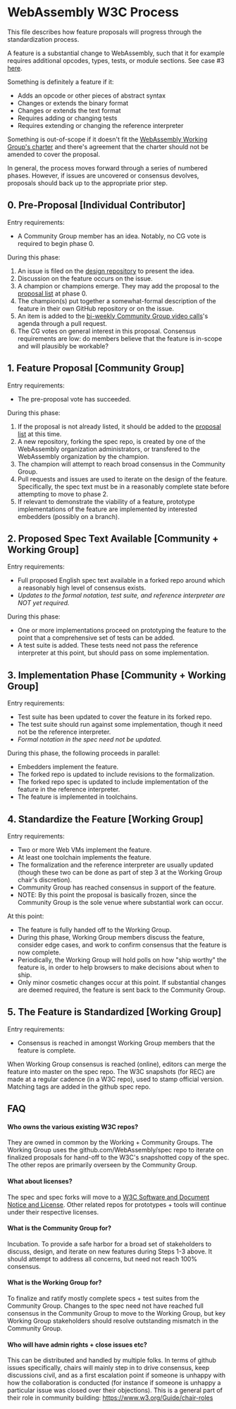 # WebAssembly W3C Process

This file describes how feature proposals will progress through
the standardization process.

A feature is a substantial change to WebAssembly, such that it for example
requires additional opcodes, types, tests, or module sections.
See case #3 [here](consensus.md).

Something is definitely a feature if it:

  * Adds an opcode or other pieces of abstract syntax
  * Changes or extends the binary format
  * Changes or extends the text format
  * Requires adding or changing tests
  * Requires extending or changing the reference interpreter

Something is out-of-scope if it doesn't fit the [WebAssembly Working Group's charter](https://www.w3.org/2017/08/wasm-charter) and there's agreement that the charter should not be amended to cover the proposal.

In general, the process moves forward through a series of numbered phases.
However, if issues are uncovered or consensus devolves,
proposals should back up to the appropriate prior step.

## 0. Pre-Proposal [Individual Contributor]

Entry requirements:

  * A Community Group member has an idea. Notably, no CG vote is required to begin phase 0.

During this phase:

  1. An issue is filed on the [design repository](https://github.com/WebAssembly/design/issues) to present the idea.
  1. Discussion on the feature occurs on the issue.
  1. A champion or champions emerge. They may add the proposal to the [proposal list](https://github.com/WebAssembly/proposals/blob/master/README.md) at phase 0.
  1. The champion(s) put together a somewhat-formal description of the feature in their own GitHub repository or on the issue.
  1. An item is added to the [bi-weekly Community Group video calls](https://github.com/WebAssembly/meetings/)'s agenda through a pull request.
  1. The CG votes on general interest in this proposal. Consensus requirements are low: do members believe that the feature is in-scope and will plausibly be workable?

## 1. Feature Proposal [Community Group]

Entry requirements:

  * The pre-proposal vote has succeeded.

During this phase:

  1. If the proposal is not already listed, it should be added to the [proposal list](https://github.com/WebAssembly/proposals/blob/master/README.md) at this time.
  1. A new repository, forking the spec repo, is created by one of the WebAssembly organization administrators, or transfered to the WebAssembly organization by the champion.
  1. The champion will attempt to reach broad consensus in the Community Group.
  1. Pull requests and issues are used to iterate on the design of the feature. Specifically, the spec text must be in a reasonably complete state before attempting to move to phase 2.
  1. If relevant to demonstrate the viability of a feature, prototype implementations of the feature are implemented by interested embedders (possibly on a branch).

## 2. Proposed Spec Text Available [Community + Working Group]

Entry requirements:

   * Full proposed English spec text available in a forked repo around which a reasonably high level of consensus exists.
   * *Updates to the formal notation, test suite, and reference interpreter are NOT yet required.*

During this phase:

   * One or more implementations proceed on prototyping the feature to the point that a comprehensive set of tests can be added.
   * A test suite is added. These tests need not pass the reference interpreter at this point, but should pass on some implementation.

## 3. Implementation Phase [Community + Working Group]

Entry requirements:

   * Test suite has been updated to cover the feature in its forked repo.
   * The test suite should run against some implementation, though it need not be
     the reference interpreter.
   * *Formal notation in the spec need not be updated.*

During this phase, the following proceeds in parallel:

  * Embedders implement the feature.
  * The forked repo is updated to include revisions to the formalization.
  * The forked repo spec is updated to include implementation of the feature
    in the reference interpreter.
  * The feature is implemented in toolchains.

## 4. Standardize the Feature [Working Group]

Entry requirements:

   * Two or more Web VMs implement the feature.
   * At least one toolchain implements the feature.
   * The formalization and the reference interpreter are usually updated
     (though these two can be done as part of step 3 at the Working Group
      chair's discretion).
   * Community Group has reached consensus in support of the feature.
   * NOTE: By this point the proposal is basically frozen, since
     the Community Group is the sole venue where substantial work can occur.

At this point:

   * The feature is fully handed off to the Working Group.
   * During this phase, Working Group members discuss the feature,
     consider edge cases, and work to confirm consensus that the feature is now
     complete.
   * Periodically, the Working Group will hold polls on how "ship worthy" the feature is,
     in order to help browsers to make decisions about when to ship.
   * Only minor cosmetic changes occur at this point.
     If substantial changes are deemed required, the feature is sent back to
     the Community Group.

## 5. The Feature is Standardized [Working Group]

Entry requirements:

   * Consensus is reached in amongst Working Group members that the feature
     is complete.

When Working Group consensus is reached (online), editors can merge the feature
into master on the spec repo.
The W3C snapshots (for REC) are made at a regular cadence (in a W3C repo), used
to stamp official version. Matching tags are added in the github spec repo.


## FAQ

#### Who owns the various existing W3C repos?

They are owned in common by the Working + Community Groups. The Working Group
uses the github.com/WebAssembly/spec repo to iterate on finalized proposals
for hand-off
to the W3C's snapshotted copy of the spec. The other repos are primarily
overseen by the Community Group.

#### What about licenses?

The spec and spec forks will move to a
[W3C Software and Document Notice and
License](https://www.w3.org/Consortium/Legal/2015/copyright-software-and-document).
Other related repos for prototypes + tools will continue under their respective
licenses.

#### What is the Community Group for?

Incubation.
To provide a safe harbor for a broad set of stakeholders to discuss, design,
and iterate on new features during Steps 1-3 above.
It should attempt to address all concerns, but need not reach 100% consensus.

#### What is the Working Group for?

To finalize and ratify mostly complete specs + test suites from the Community
Group.
Changes to the spec need not have reached full consensus in the Community Group
to move to the Working Group, but key Working Group stakeholders should resolve
outstanding mismatch in the Community Group.

#### Who will have admin rights + close issues etc?

This can be distributed and handled by multiple folks.
In terms of github issues specifically, chairs will mainly step in to drive
consensus, keep discussions civil, and as a first escalation point if someone
is unhappy with how the collaboration is conducted (for instance if someone is
unhappy a particular issue was closed over their objections).
This is a general part of their role in community building:
https://www.w3.org/Guide/chair-roles
